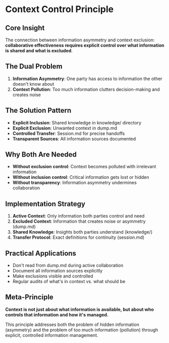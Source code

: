 # Context Control Principle

## Core Insight
The connection between information asymmetry and context exclusion: **collaborative effectiveness requires explicit control over what information is shared and what is excluded**.

## The Dual Problem
1. **Information Asymmetry**: One party has access to information the other doesn't know about
2. **Context Pollution**: Too much information clutters decision-making and creates noise

## The Solution Pattern
- **Explicit Inclusion**: Shared knowledge in knowledge/ directory
- **Explicit Exclusion**: Unwanted context in dump.md
- **Controlled Transfer**: Session.md for precise handoffs
- **Transparent Sources**: All information sources documented

## Why Both Are Needed
- **Without exclusion control**: Context becomes polluted with irrelevant information
- **Without inclusion control**: Critical information gets lost or hidden
- **Without transparency**: Information asymmetry undermines collaboration

## Implementation Strategy
1. **Active Context**: Only information both parties control and need
2. **Excluded Context**: Information that creates noise or asymmetry (dump.md)
3. **Shared Knowledge**: Insights both parties understand (knowledge/)
4. **Transfer Protocol**: Exact definitions for continuity (session.md)

## Practical Applications
- Don't read from dump.md during active collaboration
- Document all information sources explicitly
- Make exclusions visible and controlled
- Regular audits of what's in context vs. what should be

## Meta-Principle
**Context is not just about what information is available, but about who controls that information and how it's managed.**

This principle addresses both the problem of hidden information (asymmetry) and the problem of too much information (pollution) through explicit, controlled information management.
